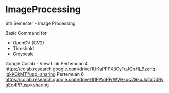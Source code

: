 # ImageProcessing
6th Semester - Image Processing

Basic Command for
- OpenCV (CV2)
- Threshold
- Greyscale

Google Collab - View Link
Pertemuan 4 https://colab.research.google.com/drive/1UKsPPPX3CyTqJQnHj_9zeHq-igkKOkMT?usp=sharing
Pertemuan 6 https://colab.research.google.com/drive/1l1PWoRFrWVHkoQ79kuJx2aD0RvgEo4Pi?usp=sharing
